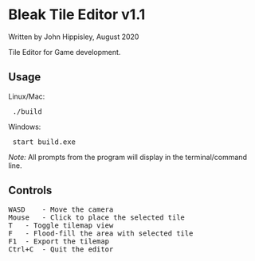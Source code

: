# Bleak Tile Editor v1.1
Written by John Hippisley, August 2020

Tile Editor for Game development. 

## Usage
Linux/Mac: <pre> ./build </pre>
Windows: <pre> start build.exe </pre>
<i>Note: </i>All prompts from the program will display in the terminal/command line.

## Controls
<pre>
WASD	- Move the camera
Mouse	- Click to place the selected tile
T	- Toggle tilemap view
F	- Flood-fill the area with selected tile
F1	- Export the tilemap
Ctrl+C	- Quit the editor
</pre>
